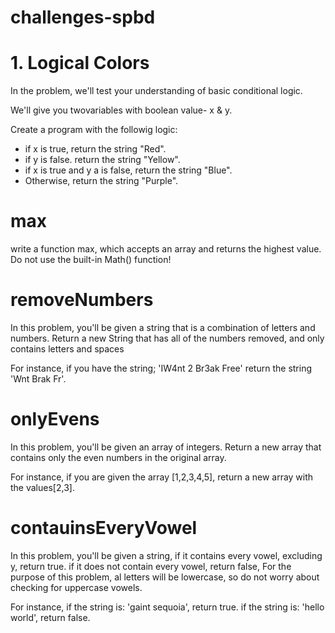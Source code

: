 # challenges-spbd
# 1. Logical Colors
In the problem, we'll test your understanding of basic conditional logic.

We'll give you twovariables with boolean value- x & y.

Create a program with the followig logic:
- if x is true, return the string "Red".
- if y is false. return the string "Yellow".
- if x is true and y a is false, return the string "Blue".
- Otherwise, return the string "Purple".

# max
write a function max, which accepts an array and returns the highest value. Do not use the built-in Math() function!

# removeNumbers
In this problem, you'll be given a string that is a combination of letters and numbers. Return a new String that has all of the numbers removed, and only contains letters and spaces

For instance, if you have the string; 'IW4nt 2 Br3ak Free' return the string 'Wnt Brak Fr'.

# onlyEvens
In this problem, you'll be given an array of integers. Return a new array that contains only the even numbers in the original array.

For instance, if you are given the array [1,2,3,4,5], return a new array with the values[2,3].

# contauinsEveryVowel
In this problem, you'll be given a string, if it contains every vowel, excluding y, return true. if it does not contain every vowel, return false, For the purpose of this problem, al letters will be lowercase, so do not worry about checking for uppercase vowels.

For instance, if the string is: 'gaint sequoia', return true. if the string is: 'hello world', return false.
